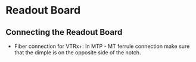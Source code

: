 # Readout Board

## Connecting the Readout Board

* Fiber connection for VTRx+: In MTP - MT ferrule connection make sure that the dimple is on the opposite side of the notch.

